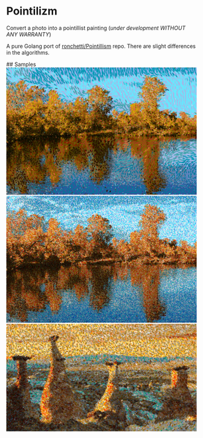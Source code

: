 # Pointilizm

Convert a photo into a pointillist painting  (*under development WITHOUT ANY WARRANTY*)
  
A pure Golang port of [ronchetti/Pointillism](https://github.com/matteo-ronchetti/Pointillism) repo. There are slight differences in the algorithms.

## Samples
![](./assets/lakeP.jpeg)
![](./assets/lakeP2.jpg)
![](./assets/periP.png)
